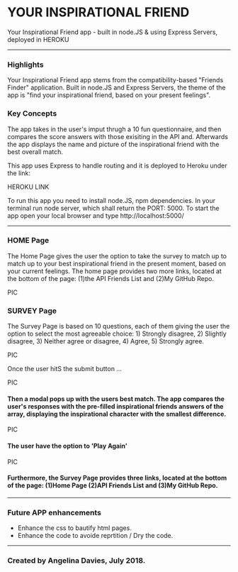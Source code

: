 # YOUR INSPIRATIONAL FRIEND

Your Inspirational Friend app - built in node.JS & using Express Servers, deployed in HEROKU

---
### Highlights
Your Inspirational Friend app stems from the compatibility-based "Friends Finder" application. Built in node.JS and Express Servers, the theme of the app is "find your inspirational friend, based on your present feelings". 

### Key Concepts
The app takes in the user's imput thrugh a 10 fun questionnaire, and then compares the score answers with those exisiting in the API and. Afterwards the app displays the name and picture of the inspirational friend with the best overall match. 

This app uses Express to handle routing and it is deployed to Heroku under the link:


HEROKU LINK

To run this app you need to install node.JS, npm dependencies. In your terminal run node server, which shall return the PORT: 5000. To start the app open your local browser and type http://localhost:5000/

---

### HOME Page
The Home Page gives the user the option to take the survey to match up to match up to your best inspirational friend in the present moment, based on your current feelings. The home page provides two more links, located at the bottom of the page: (1)the API Friends List and (2)My GitHub Repo.

PIC

### SURVEY Page

The Survey Page is based on 10 questions, each of them giving the user the option to select the most agreeable choice: 1) Strongly disagree, 2) Slightly disagree, 3) Neither agree or disagree, 4) Agree, 5) Strongly agree.

PIC

Once the user hitS the submit button ...

PIC

#### Then a modal pops up with the users best match. The app compares the user's responses with the pre-filled inspirational friends answers of the array, displaying the inspirational character with the smallest difference.

PIC

#### The user have the option to 'Play Again'

PIC

#### Furthermore, the Survey Page provides three links, located at the bottom of the page: (1)Home Page (2)API Friends List and (3)My GitHub Repo.

---

### Future APP enhancements
* Enhance the css to bautify html pages.
* Enhance the code to avoide reprtition / Dry the code.

---

### Created by Angelina Davies, July 2018.
